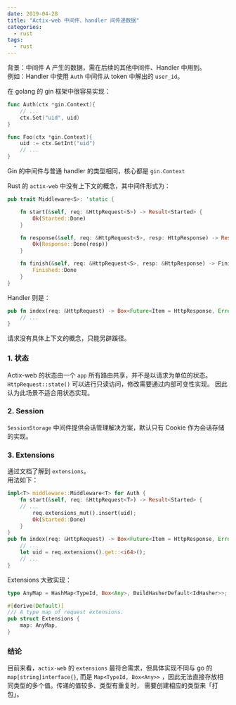 ```yaml
---
date: 2019-04-28
title: "Actix-web 中间件、handler 间传递数据"
categories:
  - rust
tags:
  - rust
---
```


背景：中间件 A 产生的数据，需在后续的其他中间件、Handler 中用到。<br>
例如：Handler 中使用 `Auth` 中间件从 token 中解出的 `user_id`。

<!--more-->
在 golang 的 gin 框架中很容易实现：

```go
func Auth(ctx *gin.Context){
	// ...
	ctx.Set("uid", uid)
}

func Foo(ctx *gin.Context){
	uid := ctx.GetInt("uid")
	// ...
}
```
Gin 的中间件与普通 handler 的类型相同，核心都是 `gin.Context`

Rust 的 `actix-web` 中没有上下文的概念，其中间件形式为：
```rust
pub trait Middleware<S>: 'static {

    fn start(&self, req: &HttpRequest<S>) -> Result<Started> {
        Ok(Started::Done)
    }

    fn response(&self, req: &HttpRequest<S>, resp: HttpResponse) -> Result<Response> {
        Ok(Response::Done(resp))
    }

    fn finish(&self, req: &HttpRequest<S>, resp: &HttpResponse) -> Finished {
        Finished::Done
    }
}
```
Handler 则是：
```rust
pub fn index(req: &HttpRequest) -> Box<Future<Item = HttpResponse, Error = Error>> {
	// ...
}
```
请求没有具体上下文的概念，只能另辟蹊径。

### 1. 状态

Actix-web 的状态由一个 `app` 所有路由共享，并不是以请求为单位的状态。
`HttpRequest::state()` 可以进行只读访问，修改需要通过内部可变性实现。
因此认为此场景不适合用状态实现。

### 2. Session

`SessionStorage` 中间件提供会话管理解决方案，默认只有 Cookie 作为会话存储的实现。

### 3. Extensions

通过文档了解到 `extensions`。<br>
用法如下：
```rust
impl<T> middleware::Middleware<T> for Auth {
    fn start(&self, req: &HttpRequest<T>) -> Result<Started> {
	// ...
        req.extensions_mut().insert(uid);
        Ok(Started::Done)
    }
}
pub fn index(req: &HttpRequest) -> Box<Future<Item = HttpResponse, Error = Error>> {
	// ...
	let uid = req.extensions().get::<i64>();
	// ...
}
```

Extensions 大致实现：
```rust
type AnyMap = HashMap<TypeId, Box<Any>, BuildHasherDefault<IdHasher>>;

#[derive(Default)]
/// A type map of request extensions.
pub struct Extensions {
    map: AnyMap,
}
```

### 结论

目前来看，`actix-web` 的 `extensions` 最符合需求，但具体实现不同与 go 的 `map[string]interface{}`,
而是 `Map<TypeId, Box<Any>>` ，因此无法直接存放相同类型的多个值。传递的值较多、类型有重复时，
需要创建相应的类型来「打包」。





